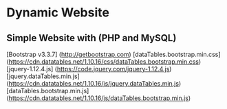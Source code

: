 # Dynamic Website

## Simple Website with (PHP and MySQL)
[Bootstrap v3.3.7]                (http://getbootstrap.com)
[dataTables.bootstrap.min.css]    (https://cdn.datatables.net/1.10.16/css/dataTables.bootstrap.min.css)
[jquery-1.12.4.js]               (https://code.jquery.com/jquery-1.12.4.js)
[jquery.dataTables.min.js]       (https://cdn.datatables.net/1.10.16/js/jquery.dataTables.min.js)
[dataTables.bootstrap.min.js]     (https://cdn.datatables.net/1.10.16/js/dataTables.bootstrap.min.js)
